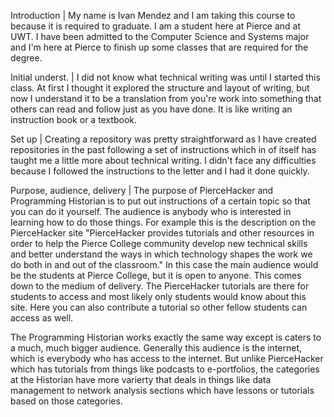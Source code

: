 Introduction |
My name is Ivan Mendez and I am taking this course to because it is required to graduate. I am a student here at Pierce and at UWT.
I have been admitted to the Computer Science and Systems major and I'm here at Pierce to finish up some classes that are required for the degree.

Initial underst. |
I did not know what technical writing was until I started this class. At first I thought it explored the structure and layout of writing, but 
now I understand it to be a translation from you're work into something that others can read and follow just as you have done. It is like writing an
instruction book or a textbook.

Set up |
Creating a repository was pretty straightforward as I have created repositories in the past following a set of instructions which in of itself has 
taught me a little more about technical writing. I didn't face any difficulties because I followed the instructions to the letter and I had it done quickly.

Purpose, audience, delivery |
The purpose of PierceHacker and Programming Historian is to put out instructions of a certain topic so that you can do it yourself.  The audience is anybody who is interested in learning how to do those things. For example this is the description on the PierceHacker site "PierceHacker provides tutorials and other resources in order to help the Pierce College community develop new technical skills and better understand the ways in which technology shapes the work we do both in and out of the classroom." In this case the main audience would be the students at Pierce College, but it is open to anyone. This comes down to the medium of delivery. The PierceHacker tutorials are there for students to access and most likely only students would know about this site. Here you can also contribute a tutorial so other fellow students can access as well. 

The Programming Historian works exactly the same way except is caters to a much, much bigger audience. Generally this audience is the internet, which is everybody who has access to the internet. But unlike PierceHacker which has tutorials from things like podcasts to e-portfolios, the categories at the Historian have more varierty that deals in things like data management to network analysis sections which have lessons or tutorials based on those categories. 






